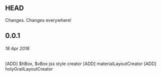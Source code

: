 ## HEAD

Changes. Changes everywhere!

## 0.0.1
###### *18 Apr 2018*

[ADD] $hBox, $vBox jss style creator
[ADD] materialLayoutCreator
[ADD] holyGrailLayoutCreator